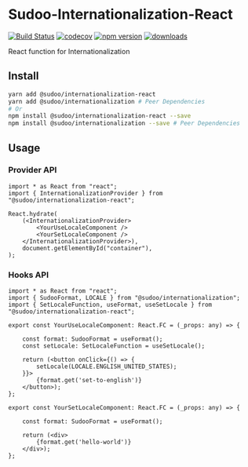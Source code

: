 # Sudoo-Internationalization-React

[![Build Status](https://travis-ci.com/SudoDotDog/Sudoo-Internationalization-React.svg?branch=master)](https://travis-ci.com/SudoDotDog/Sudoo-Internationalization-React)
[![codecov](https://codecov.io/gh/SudoDotDog/Sudoo-Internationalization-React/branch/master/graph/badge.svg)](https://codecov.io/gh/SudoDotDog/Sudoo-Internationalization-React)
[![npm version](https://badge.fury.io/js/%40sudoo%2Finternationalization-react.svg)](https://badge.fury.io/js/%40sudoo%2Finternationalization-react)
[![downloads](https://img.shields.io/npm/dm/@sudoo/internationalization-react.svg)](https://www.npmjs.com/package/@sudoo/internationalization-react)

React function for Internationalization

## Install

```sh
yarn add @sudoo/internationalization-react
yarn add @sudoo/internationalization # Peer Dependencies
# Or
npm install @sudoo/internationalization-react --save
npm install @sudoo/internationalization --save # Peer Dependencies
```

## Usage

### Provider API

```tsx
import * as React from "react";
import { InternationalizationProvider } from "@sudoo/internationalization-react";

React.hydrate(
    (<InternationalizationProvider>
        <YourUseLocaleComponent />
        <YourSetLocaleComponent />
    </InternationalizationProvider>), 
    document.getElementById("container"),
);
```

### Hooks API

```tsx
import * as React from "react";
import { SudooFormat, LOCALE } from "@sudoo/internationalization";
import { SetLocaleFunction, useFormat, useSetLocale } from "@sudoo/internationalization-react";

export const YourUseLocaleComponent: React.FC = (_props: any) => {

    const format: SudooFormat = useFormat();
    const setLocale: SetLocaleFunction = useSetLocale();

    return (<button onClick={() => {
        setLocale(LOCALE.ENGLISH_UNITED_STATES);
    }}>
        {format.get('set-to-english')}
    </button>);
};

export const YourSetLocaleComponent: React.FC = (_props: any) => {

    const format: SudooFormat = useFormat();

    return (<div>
        {format.get('hello-world')}
    </div>);
};
```
